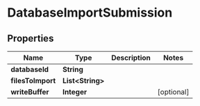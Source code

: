 

# DatabaseImportSubmission


## Properties

| Name | Type | Description | Notes |
|------------ | ------------- | ------------- | -------------|
|**databaseId** | **String** |  |  |
|**filesToImport** | **List&lt;String&gt;** |  |  |
|**writeBuffer** | **Integer** |  |  [optional] |



